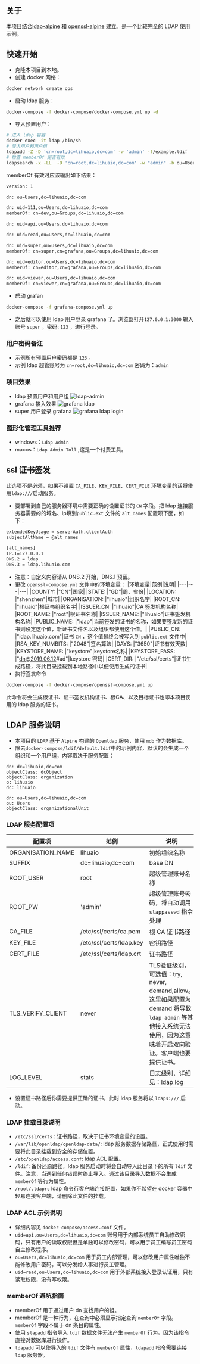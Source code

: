 ## 关于
本项目结合[ldap-alpine](https://github.com/gitphill/ldap-alpine) 和 [openssl-alpine](https://github.com/gitphill/openssl-alpine) 建立。是一个比较完全的 LDAP 使用示例。
## 快速开始
- 克隆本项目到本地。
- 创建 docker 网络：
```bash
docker network create ops
```
- 启动 ldap 服务：
```bash
docker-compose -f docker-compose/docker-compose.yml up -d
```
- 导入预置用户：
```bash
# 进入 ldap 容器
docker exec -it ldap /bin/sh
# 导入用户和用户组
ldapadd -Z -D 'cn=root,dc=lihuaio,dc=com' -w 'admin' -f/example.ldif
# 检查 memberOf 是否有效
ldapsearch -x -LL  -D 'cn=root,dc=lihuaio,dc=com' -w "admin" -b ou=Users,dc=lihuaio,dc=com  memberOf
```
memberOf 有效时应该输出如下结果：
```bash
version: 1

dn: ou=Users,dc=lihuaio,dc=com

dn: uid=111,ou=Users,dc=lihuaio,dc=com
memberOf: cn=dev,ou=Groups,dc=lihuaio,dc=com

dn: uid=api,ou=Users,dc=lihuaio,dc=com

dn: uid=read,ou=Users,dc=lihuaio,dc=com

dn: uid=super,ou=Users,dc=lihuaio,dc=com
memberOf: cn=super,cn=grafana,ou=Groups,dc=lihuaio,dc=com

dn: uid=editor,ou=Users,dc=lihuaio,dc=com
memberOf: cn=editor,cn=grafana,ou=Groups,dc=lihuaio,dc=com

dn: uid=viewer,ou=Users,dc=lihuaio,dc=com
memberOf: cn=viewer,cn=grafana,ou=Groups,dc=lihuaio,dc=com
```
- 启动 grafan
```bash
docker-compose -f grafana-compose.yml up
```
- 之后就可以使用 ldap 用户登录 grafana 了。浏览器打开`127.0.0.1:3000` 输入账号 `super` ，密码: `123` ，进行登录。

### 用户密码备注
- 示例所有预置用户密码都是 `123` 。
- 示例 ldap 超管账号为 `cn=root,dc=lihuaio,dc=com` 密码为：`admin`
### 项目效果
- ldap 预置用户和用户组
![ldap-admin](images/ldap.png)
- grafana 接入效果
![grafana ldap](images/grafana-ldap.png)
- super 用户登录 grafana 
![grafana ldap login](images/grafana-super.png)

### 图形化管理工具推荐
- windows：`Ldap Admin` 
- macos：`Ldap Admin Toll` ,这是一个付费工具。
## ssl 证书签发
此选项不是必须，如果不设置 `CA_FILE`、`KEY_FILE`、`CERT_FILE` 环境变量的话将使用`ldap:///`启动服务。
- 要部署到自己的服务器环境中需要正确的设置证书的 `CN` 字段。把 ldap 连接服务器需要的的域名、ip填到`public.ext` 文件的 `alt_names` 配置项下面，如下：
```bash
extendedKeyUsage = serverAuth,clientAuth
subjectAltName = @alt_names

[alt_names]
IP.1=127.0.0.1
DNS.2 = ldap
DNS.3 = ldap.lihuaio.com
```
- 注意：自定义内容请从 DNS.2 开始，DNS.1 预留。
- 更改 `openssl-compose.yml` 文件中的环境变量：
|环境变量|范例|说明|
|---|---|---|
|COUNTY: |"CN"|国家|
|STATE: |"GD"|周、省份|
|LOCATION: |"shenzhen"|城市|
|ORGANISATION: |"lihuaio"|组织名字|
|ROOT_CN: |"lihuaio"|根证书组织名字|
|ISSUER_CN: |"lihuaio"|CA 签发机构名称|
|ROOT_NAME: |"root"|根证书名称|
|ISSUER_NAME: |"lihuaio"|证书签发机构名称|
|PUBLIC_NAME: |"ldap"|当前签发的证书的名称，如果要签发新的证书则设定这个值，新证书文件名以及组织都使用这个值。|
|PUBLIC_CN: |"ldap.lihuaio.com"|证书 `CN` ，这个值最终会被写入到 `public.ext` 文件中|
|RSA_KEY_NUMBITS: |"2048"|签名算法|
|DAYS: |"3650"|证书有效天数|
|KEYSTORE_NAME: |"keystore"|keystore名称|
|KEYSTORE_PASS: |"dn@2019.06.12#ad"|keystore 密码|
|CERT_DIR: |"/etc/ssl/certs"|证书生成路径，将此目录挂载到本地路径中以便使用生成的证书|
- 执行签发命令
```bash
docker-compose -f docker-compose/openssl-compose.yml up
```
此命令将会生成根证书、证书签发机构证书、根CA、以及目标证书也即本项目使用的 ldap 服务的证书。

## LDAP 服务说明
- 本项目的 `LDAP` 基于 `Alpine` 构建的 `Openldap` 服务，使用 `mdb` 作为数据库。
- 除去`docker-compose/ldif/default.ldif`中的示例内容，默认的会生成一个组织和一个用户组，内容取决于服务配置：
```ldif
dn: dc=lihuaio,dc=com
objectClass: dcObject
objectClass: organization
o: lihuaio
dc: lihuaio

dn: ou=Users,dc=lihuaio,dc=com
ou: Users
objectClass: organizationalUnit
```
### LDAP 服务配置项

|配置项|范例|说明|
|---|---|---|
|ORGANISATION_NAME|lihuaio|初始组织名称|
|SUFFIX|dc=lihuaio,dc=com|base DN|
|ROOT_USER|root|超级管理账号名称|
|ROOT_PW|'admin'|超级管理账号密码，将自动调用 `slappasswd` 指令处理|
|CA_FILE|/etc/ssl/certs/ca.pem|根 CA 证书路径|
|KEY_FILE|/etc/ssl/certs/ldap.key|密钥路径|
|CERT_FILE|/etc/ssl/certs/ldap.crt|证书路径|
|TLS_VERIFY_CLIENT|never|TLS验证级别，可选值：try, never, demand,allow。这里如果配置为 demand 将导致 `ldap admin` 等其他接入系统无法使用，因为这意味着开启双向验证。客户端也要提供证书。|
|LOG_LEVEL|stats|日志级别，详细见：[ldap log](https://www.openldap.org/doc/admin25/monitoringslapd.html#Log)|

- 设置证书路径后你需要提供正确的证书，此时 ldap 服务将以 `ldaps:///` 启动。 

### LDAP 挂载目录说明

- `/etc/ssl/certs` : 证书路径，取决于证书环境变量的设置。
- `/var/lib/openldap/openldap-data/`: ldap 服务数据存储路径，正式使用时需要将此目录挂载到安全的存储位置。
- `/etc/openldap/access.conf`:  ldap ACL 配置。
- `/ldif`: 备份还原路径，ldap 服务启动时将会自动导入此目录下的所有 `ldif` 文件。注意，当遇到任何错误时终止导入。通过该目录导入数据不会生成 `memberOf` 等行为属性。
- `/root/.ldaprc` ldap 命令行客户端连接配置，如果你不希望在 docker 容器中轻易连接客户端，请删除此文件的挂载。

### LDAP ACL 示例说明
- 详细内容见 `docker-compose/access.conf` 文件。
- `uid=api,ou=Users,dc=lihuaio,dc=com` 账号用于内部系统员工自助修改密码，只有用户的读取权限但是单独可以修改密码，可以用于员工编写员工密码自主修改程序。
- `ou=Users,dc=lihuaio,dc=com` 用于员工内部管理，可以修改用户属性唯独不能修改用户密码，可以分发给人事进行员工管理。
- `uid=read,ou=Users,dc=lihuaio,dc=com` 用于外部系统接入登录认证用，只有读取权限，没有写权限。

### memberOf 避坑指南
- memberOf 用于通过用户 dn 查找用户的组。
- memberOf 是一种行为，在查询中必须显示指定查询 `memberOf` 字段。`memberOf` 字段不属于 dn 条目的属性。
- 使用 `slapadd` 指令导入 `ldif` 数据文件无法产生 `memberOf` 行为。因为该指令直接对数据库进行操作。
- `ldapadd` 可以使导入的 `ldif` 文件有 `memberOf` 属性，`ldapadd` 指令需要连接 `ldap` 服务器。